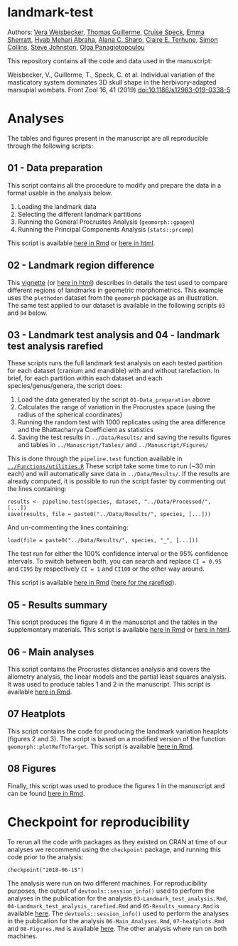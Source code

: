 # landmark-test
Authors: [Vera Weisbecker](v.weisbecker@uq.edu.au), [Thomas Guillerme](mailto:guillert@tcd.ie), [Cruise Speck](), [Emma Sherratt](), [Hyab Mehari Abraha](), [Alana C. Sharp](), [Claire E. Terhune](), [Simon Collins](), [Steve Johnston](), [Olga Panagiotopoulou]()

This repository contains all the code and data used in the manuscript:

Weisbecker, V., Guillerme, T., Speck, C. et al. Individual variation of the masticatory system dominates 3D skull shape in the herbivory-adapted marsupial wombats. Front Zool 16, 41 (2019) [doi:10.1186/s12983-019-0338-5](https://frontiersinzoology.biomedcentral.com/articles/10.1186/s12983-019-0338-5)

# Analyses

The tables and figures present in the manuscript are all reproducible through the following scripts:

## 01 - Data preparation

This script contains all the procedure to modify and prepare the data in a format usable in the analysis below.
    
 1. Loading the landmark data
 2. Selecting the different landmark partitions
 3. Running the General Procrustes Analysis (`geomorph::gpagen`)
 4. Running the Principal Components Analysis (`stats::prcomp`)

<!-- This procedure is described in the paper in the section @@@ -->

This script is available [here in Rmd](https://github.com/TGuillerme/landmark-test/blob/master/Analysis/01-Data_preparation.Rmd) or [here in html](https://rawgit.com/TGuillerme/landmark-test/master/Analysis/01-Data_preparation.html).

## 02 - Landmark region difference

This [vignette](https://github.com/TGuillerme/landmark-test/blob/master/Analysis/02-Landmark_region_difference.Rmd) (or [here in html](https://rawgit.com/TGuillerme/landmark-test/master/Analysis/02-Landmark_region_difference.html)) describes in details the test used to compare different regions of landmarks in geometric morphometrics.
This example uses the `plethodon` dataset from the `geomorph` package as an illustration.
The same test applied to our dataset is available in the following scripts `03` and `04` below.

<!-- This procedure is described in the paper in section @@@ and implemented in the [dispRity](https://github.com/TGuillerme/dispRity) package -->


## 03 - Landmark test analysis and 04 - landmark test analysis rarefied

These scripts runs the full landmark test analysis on each tested partition for each dataset (cranium and mandible) with and without rarefaction.
In brief, for each partition within each dataset and each species/genus/genera, the script does:

 1. Load the data generated by the script `01-Data_preparation` above
 2. Calculates the range of variation in the Procrustes space (using the radius of the spherical coordinates)
 3. Running the random test with 1000 replicates using the area difference and the Bhattacharrya Coefficient as statistics
 4. Saving the test results in `../Data/Results/` and saving the results figures and tables in `../Manuscript/Tables/` and `../Manuscript/Figures/`

This is done through the `pipeline.test` function available in [`../Functions/utilities.R`](https://github.com/TGuillerme/landmark-test/blob/master/Functions/utilities.R)
These script take some time to run (~30 min each) and will automatically save data in `../Data/Results/`.
If the results are already computed, it is possible to run the script faster by commenting out the lines containing:

```{r}
results <- pipeline.test(species, dataset, "../Data/Processed/", [...])
save(results, file = paste0("../Data/Results/", species, [...]))
```

And un-commenting the lines containing:

```{r}
load(file = paste0("../Data/Results/", species, "_", [...]))
```

The test run for either the 100\% confidence interval or the 95\% confidence intervals.
To switch between both, you can search and replace `CI = 0.95` and `CI95` by respectively `CI = 1` and `CI100` or the other way around.


This script is available [here in Rmd](https://github.com/TGuillerme/landmark-test/blob/master/Analysis/03-Landmark_test_analysis.Rmd) ([here for the rarefied](https://github.com/TGuillerme/landmark-test/blob/master/Analysis/04-Landmark_test_analysis_rarefied.Rmd)).

<!-- This procedure is described in the paper in the section @@@ -->


## 05 - Results summary

This script produces the figure 4 in the manuscript and the tables in the supplementary materials.
This script is available [here in Rmd](https://github.com/TGuillerme/landmark-test/blob/master/Analysis/05-Results_summary.Rmd) or [here in html](https://rawgit.com/TGuillerme/landmark-test/master/Analysis/05-Results_summary.html).

## 06 - Main analyses

This script contains the Procrustes distances analysis and covers the allometry analysis, the linear models and the partial least squares analysis.
It was used to produce tables 1 and 2 in the manuscript.
This script is available [here in Rmd](https://github.com/TGuillerme/landmark-test/blob/master/Analysis/06-Main_Analyses.Rmd).

## 07 Heatplots

This script contains the code for producing the landmark variation heaplots (figures 2 and 3).
The script is based on a modified version of the function `geomorph::plotRefToTarget`.
This script is available [here in Rmd](https://github.com/TGuillerme/landmark-test/blob/master/Analysis/07-heatplots.Rmd).

## 08 Figures

Finally, this script was used to produce the figures 1 in the manuscript and can be found [here in Rmd](https://github.com/TGuillerme/landmark-test/blob/master/Analysis/08-Figures.Rmd).

# Checkpoint for reproducibility
To rerun all the code with packages as they existed on CRAN at time of our analyses we recommend using the `checkpoint` package, and running this code prior to the analysis:

```{r}
checkpoint("2018-06-15")
```

The analysis were run on two different machines.
For reproducibility purposes, the output of `devtools::session_info()` used to perform the analyses in the publication for the analysis `03-Landmark_test_analysis.Rmd`, `04-Landmark_test_analysis_rarefied.Rmd` and `05-Results_summary.Rmd` is available [here](https://github.com/TGuillerme/landmark-test/blob/master/Analysis/Session_info-2018-06-15_machine1.txt).
The `devtools::session_info()` used to perform the analyses in the publication for the analysis `06-Main_Analyses.Rmd`, `07-heatplots.Rmd` and `08-Figures.Rmd` is available [here](https://github.com/TGuillerme/landmark-test/blob/master/Analysis/Session_info-2018-06-15_machine2.txt).
The other analysis where run on both machines.
